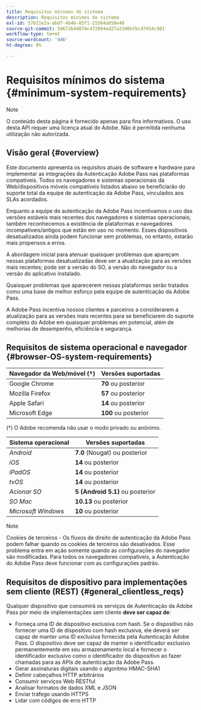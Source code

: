 ```yaml
---
title: Requisitos mínimos do sistema
description: Requisitos mínimos do sistema
exl-id: 57b21e2a-abd7-4b4b-85f1-25584a850e40
source-git-commit: 59672b44074c472094ed27a23d6bfbcd7654c901
workflow-type: tm+mt
source-wordcount: '446'
ht-degree: 0%

---
```


# Requisitos mínimos do sistema {#minimum-system-requirements}

>[!NOTE]
>
>O conteúdo desta página é fornecido apenas para fins informativos. O uso desta API requer uma licença atual do Adobe. Não é permitida nenhuma utilização não autorizada.


## Visão geral {#overview}

Este documento apresenta os requisitos atuais de software e hardware para implementar as integrações da Autenticação Adobe Pass nas plataformas compatíveis. Todos os navegadores e sistemas operacionais da Web/dispositivos móveis compatíveis listados abaixo se beneficiarão do suporte total da equipe de autenticação da Adobe Pass, vinculados aos SLAs acordados.

Enquanto a equipe de autenticação da Adobe Pass incentivamos o uso das versões estáveis mais recentes dos navegadores e sistemas operacionais; também reconhecemos a existência de plataformas e navegadores incompatíveis/antigos que estão em uso no momento. Esses dispositivos desatualizados ainda podem funcionar sem problemas, no entanto, estarão mais propensos a erros.

A abordagem inicial para atenuar quaisquer problemas que apareçam nessas plataformas desatualizadas deve ser a atualização para as versões mais recentes; pode ser a versão do SO, a versão do navegador ou a versão do aplicativo instalado.

Quaisquer problemas que aparecerem nessas plataformas serão tratados como uma base de melhor esforço pela equipe de autenticação da Adobe Pass.

A Adobe Pass incentiva nossos clientes e parceiros a considerarem a atualização para as versões mais recentes para se beneficiarem do suporte completo do Adobe em quaisquer problemas em potencial, além de melhorias de desempenho, eficiência e segurança.


## Requisitos de sistema operacional e navegador {#browser-OS-system-requirements}


| Navegador da Web/móvel (†) | Versões suportadas |
|---|---|
| Google Chrome | **70** ou posterior |
| Mozilla Firefox | **57** ou posterior |
| Apple Safari | **14** ou posterior |
| Microsoft Edge | **100** ou posterior |

(†) O Adobe recomenda não usar o modo privado ou anônimo.

| Sistema operacional | Versões suportadas |
|---|---|
| *Android* | **7.0** (Nougat) ou posterior |
| *iOS* | **14** ou posterior |
| *iPadOS* | **14** ou posterior |
| *tvOS* | **14** ou posterior |
| *Acionar SO* | **5 (Android 5.1)** ou posterior |
| *SO Mac* | **10.13** ou posterior |
| *Microsoft Windows* | **10** ou posterior |




>[!NOTE]
>
>Cookies de terceiros - Os fluxos de direito de autenticação da Adobe Pass podem falhar quando os cookies de terceiros são desativados.  Esse problema entra em ação somente quando as configurações do navegador são modificadas. Para todos os navegadores compatíveis, a Autenticação do Adobe Pass deve funcionar com as configurações padrão.


## Requisitos de dispositivo para implementações sem cliente (REST) {#general_clientless_reqs}


Qualquer dispositivo que consumirá os serviços de Autenticação da Adobe Pass por meio de implementações sem cliente **deve ser capaz de**:

* Forneça uma ID de dispositivo exclusiva com hash. Se o dispositivo não fornecer uma ID de dispositivo com hash exclusiva, ele deverá ser capaz de manter uma ID exclusiva fornecida pela Autenticação Adobe Pass. O dispositivo deve ser capaz de manter o identificador exclusivo permanentemente em seu armazenamento local e fornecer o identificador exclusivo como o identificador do dispositivo ao fazer chamadas para as APIs de autenticação da Adobe Pass.
* Gerar assinaturas digitais usando o algoritmo HMAC-SHA1
* Definir cabeçalhos HTTP arbitrários
* Consumir serviços Web RESTful
* Analisar formatos de dados XML e JSON
* Enviar tráfego usando HTTPS
* Lidar com códigos de erro HTTP

